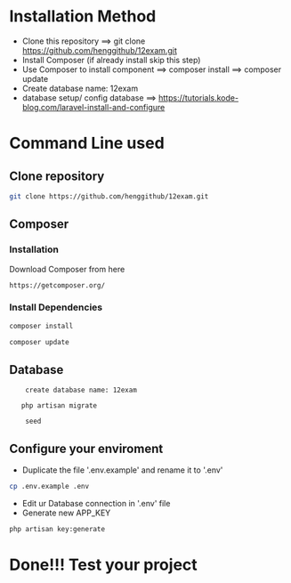 # Installation Method
- Clone this repository ==> git clone https://github.com/henggithub/12exam.git
- Install Composer (if already install skip this step)
- Use Composer to install component 
    ==> composer install
    ==> composer update
- Create database name: 12exam
- database setup/ config database ==> https://tutorials.kode-blog.com/laravel-install-and-configure

# Command Line used

## Clone repository
```sh
git clone https://github.com/henggithub/12exam.git
```

## Composer
### Installation

Download Composer from here
```url
https://getcomposer.org/
```

### Install Dependencies
```sh
composer install
```
```sh
composer update
```

## Database
```file
    create database name: 12exam
```

```file
   php artisan migrate
```

```file
    seed 
```


## Configure your enviroment
* Duplicate the file '.env.example' and rename it to '.env'
```sh
cp .env.example .env
```
* Edit ur Database connection in '.env' file
* Generate new APP_KEY
```sh
php artisan key:generate
```

# Done!!! Test your project
